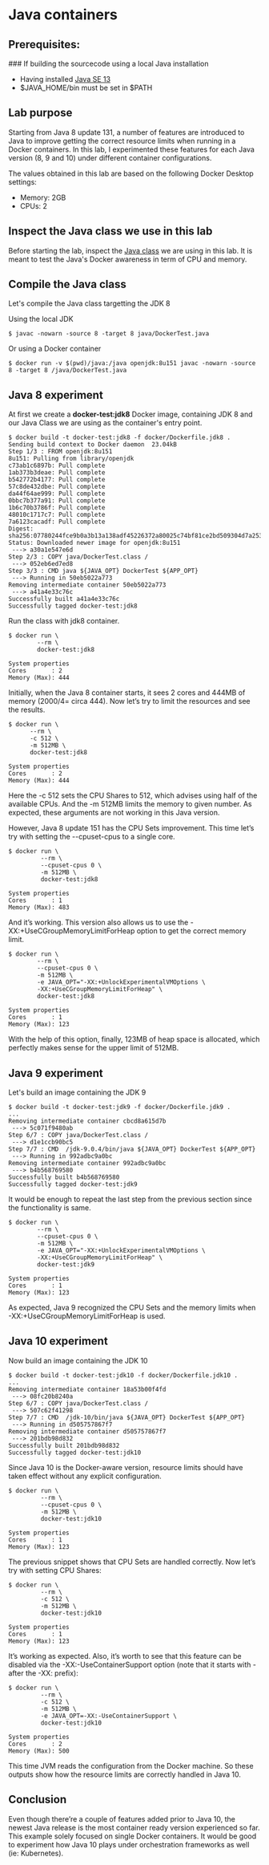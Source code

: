 
# Java containers

## Prerequisites:

### If building the sourcecode using a local Java installation
- Having installed [Java SE 13](https://www.oracle.com/java/technologies/javase-jdk13-downloads.html)
- $JAVA_HOME/bin must be set in $PATH


## Lab purpose

Starting from Java 8 update 131, a number of features are introduced to Java to improve getting the correct resource limits when running in a Docker containers. In this lab, I experimented these features for each Java version (8, 9 and 10) under different container configurations.

The values obtained in this lab are based on the following Docker Desktop settings:

- Memory: 2GB
- CPUs: 2


## Inspect the Java class we use in this lab

Before starting the lab, inspect the [Java class](java/DockerTest.java) we are using in this lab. It is meant to test the Java's Docker awareness in term of CPU and memory.

## Compile the Java class 

Let's compile the Java class targetting the JDK 8

Using the local JDK

```console
$ javac -nowarn -source 8 -target 8 java/DockerTest.java 
```

Or using a Docker container

```console
$ docker run -v $(pwd)/java:/java openjdk:8u151 javac -nowarn -source 8 -target 8 /java/DockerTest.java 
```

## Java 8 experiment

At first we create a **docker-test:jdk8** Docker image, containing JDK 8 and our Java Class we are using as the container's entry point.


```console
$ docker build -t docker-test:jdk8 -f docker/Dockerfile.jdk8 .
Sending build context to Docker daemon  23.04kB
Step 1/3 : FROM openjdk:8u151
8u151: Pulling from library/openjdk
c73ab1c6897b: Pull complete 
1ab373b3deae: Pull complete 
b542772b4177: Pull complete 
57c8de432dbe: Pull complete 
da44f64ae999: Pull complete 
0bbc7b377a91: Pull complete 
1b6c70b3786f: Pull complete 
48010c1717c7: Pull complete 
7a6123cacadf: Pull complete 
Digest: sha256:07780244fce9b0a3b13a138adf45226372a80025c74bf81ce2bd509304d7a253
Status: Downloaded newer image for openjdk:8u151
 ---> a30a1e547e6d
Step 2/3 : COPY java/DockerTest.class /
 ---> 052eb6ed7ed8
Step 3/3 : CMD java ${JAVA_OPT} DockerTest ${APP_OPT}
 ---> Running in 50eb5022a773
Removing intermediate container 50eb5022a773
 ---> a41a4e33c76c
Successfully built a41a4e33c76c
Successfully tagged docker-test:jdk8
```

Run the class with jdk8 container.

```console
$ docker run \
        --rm \
        docker-test:jdk8

System properties
Cores       : 2
Memory (Max): 444
```
Initially, when the Java 8 container starts, it sees 2 cores and  444MB of memory (2000/4= circa 444). Now let’s try to limit the resources and see the results.

```
$ docker run \
      --rm \
      -c 512 \
      -m 512MB \
      docker-test:jdk8

System properties
Cores       : 2
Memory (Max): 444
```
Here the -c 512 sets the CPU Shares to 512, which advises using half of the available CPUs. And the -m 512MB limits the memory to given number. As expected, these arguments are not working in this Java version.

However, Java 8 update 151 has the CPU Sets improvement. This time let’s try with setting the --cpuset-cpus to a single core.

```
$ docker run \
         --rm \
         --cpuset-cpus 0 \
         -m 512MB \
         docker-test:jdk8

System properties
Cores       : 1
Memory (Max): 483
```
And it’s working. This version also allows us to use the -XX:+UseCGroupMemoryLimitForHeap option to get the correct memory limit.

```
$ docker run \
        --rm \
        --cpuset-cpus 0 \
        -m 512MB \
        -e JAVA_OPT="-XX:+UnlockExperimentalVMOptions \
        -XX:+UseCGroupMemoryLimitForHeap" \
        docker-test:jdk8

System properties
Cores       : 1
Memory (Max): 123
```
With the help of this option, finally, 123MB of heap space is allocated, which perfectly makes sense for the upper limit of 512MB.

## Java 9 experiment

Let's build an image containing the JDK 9

```console
$ docker build -t docker-test:jdk9 -f docker/Dockerfile.jdk9 .
...
Removing intermediate container cbcd8a615d7b
 ---> 5c071f9480ab
Step 6/7 : COPY java/DockerTest.class /
 ---> d1e1ccb90bc5
Step 7/7 : CMD  /jdk-9.0.4/bin/java ${JAVA_OPT} DockerTest ${APP_OPT}
 ---> Running in 992adbc9a0bc
Removing intermediate container 992adbc9a0bc
 ---> b4b568769580
Successfully built b4b568769580
Successfully tagged docker-test:jdk9
```

It would be enough to repeat the last step from the previous section since the functionality is same.

```
$ docker run \
        --rm \
        --cpuset-cpus 0 \
        -m 512MB \
        -e JAVA_OPT="-XX:+UnlockExperimentalVMOptions \
        -XX:+UseCGroupMemoryLimitForHeap" \
        docker-test:jdk9

System properties
Cores       : 1
Memory (Max): 123
```

As expected, Java 9 recognized the CPU Sets and the memory limits when -XX:+UseCGroupMemoryLimitForHeap is used.

## Java 10 experiment


Now build an image containing the JDK 10

```console
$ docker build -t docker-test:jdk10 -f docker/Dockerfile.jdk10 .
...
Removing intermediate container 18a53b00f4fd
 ---> 08fc20b8240a
Step 6/7 : COPY java/DockerTest.class /
 ---> 507c62f41298
Step 7/7 : CMD  /jdk-10/bin/java ${JAVA_OPT} DockerTest ${APP_OPT}
 ---> Running in d505757867f7
Removing intermediate container d505757867f7
 ---> 201bdb98d832
Successfully built 201bdb98d832
Successfully tagged docker-test:jdk10
```

Since Java 10 is the Docker-aware version, resource limits should have taken effect without any explicit configuration.

```
$ docker run \
         --rm \
         --cpuset-cpus 0 \
         -m 512MB \
         docker-test:jdk10

System properties
Cores       : 1
Memory (Max): 123
```

The previous snippet shows that CPU Sets are handled correctly. Now let’s try with setting CPU Shares:

```
$ docker run \
         --rm \
         -c 512 \
         -m 512MB \
         docker-test:jdk10

System properties
Cores       : 1
Memory (Max): 123
```

It’s working as expected. Also, it’s worth to see that this feature can be disabled via the -XX:-UseContainerSupport option (note that it starts with - after the -XX: prefix):

```
$ docker run \
         --rm \
         -c 512 \
         -m 512MB \
         -e JAVA_OPT=-XX:-UseContainerSupport \
         docker-test:jdk10

System properties
Cores       : 2
Memory (Max): 500
```

This time JVM reads the configuration from the Docker machine. So these outputs show how the resource limits are correctly handled in Java 10. 

## Conclusion
Even though there’re a couple of features added prior to Java 10, the newest Java release is the most container ready version experienced so far. This example  solely focused on single Docker containers. It would be good to experiment how Java 10 plays under orchestration frameworks as well (ie: Kubernetes).